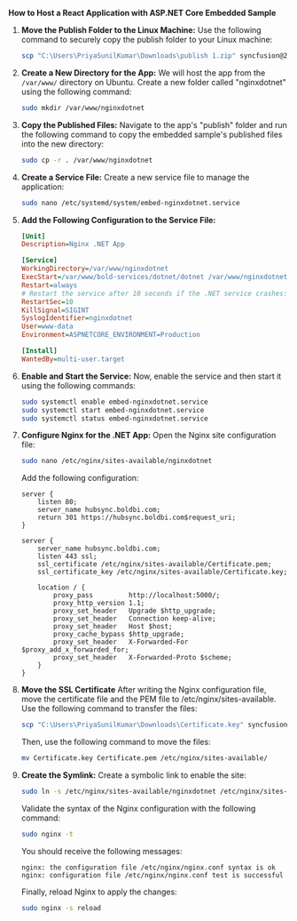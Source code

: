 **How to Host a React Application with ASP.NET Core Embedded Sample**

1. **Move the Publish Folder to the Linux Machine:**
   Use the following command to securely copy the publish folder to your Linux machine:
   ```bash
   scp "C:\Users\PriyaSunilKumar\Downloads\publish 1.zip" syncfusion@20.3.131.204:/home/syncfusion
   ```

2. **Create a New Directory for the App:**
   We will host the app from the `/var/www/` directory on Ubuntu. Create a new folder called "nginxdotnet" using the following command:
   ```bash
   sudo mkdir /var/www/nginxdotnet
   ```

3. **Copy the Published Files:**
   Navigate to the app's "publish" folder and run the following command to copy the embedded sample's published files into the new directory:
   ```bash
   sudo cp -r . /var/www/nginxdotnet
   ```

4. **Create a Service File:**
   Create a new service file to manage the application:
   ```bash
   sudo nano /etc/systemd/system/embed-nginxdotnet.service
   ```

5. **Add the Following Configuration to the Service File:**
   ```ini
   [Unit]
   Description=Nginx .NET App

   [Service]
   WorkingDirectory=/var/www/nginxdotnet
   ExecStart=/var/www/bold-services/dotnet/dotnet /var/www/nginxdotnet/BoldBI.Embed.Sample.dll --urls=http://localhost:5000
   Restart=always
   # Restart the service after 10 seconds if the .NET service crashes:
   RestartSec=10
   KillSignal=SIGINT
   SyslogIdentifier=nginxdotnet
   User=www-data
   Environment=ASPNETCORE_ENVIRONMENT=Production

   [Install]
   WantedBy=multi-user.target
   ```

6. **Enable and Start the Service:**
   Now, enable the service and then start it using the following commands:
   ```bash
   sudo systemctl enable embed-nginxdotnet.service
   sudo systemctl start embed-nginxdotnet.service
   sudo systemctl status embed-nginxdotnet.service
   ```

7. **Configure Nginx for the .NET App:**
   Open the Nginx site configuration file:
   ```bash
   sudo nano /etc/nginx/sites-available/nginxdotnet
   ```

   Add the following configuration:
   ```nginx
   server {
       listen 80;
       server_name hubsync.boldbi.com;
       return 301 https://hubsync.boldbi.com$request_uri;
   }

   server {
       server_name hubsync.boldbi.com;
       listen 443 ssl;
       ssl_certificate /etc/nginx/sites-available/Certificate.pem;
       ssl_certificate_key /etc/nginx/sites-available/Certificate.key;

       location / {
           proxy_pass         http://localhost:5000/;
           proxy_http_version 1.1;
           proxy_set_header   Upgrade $http_upgrade;
           proxy_set_header   Connection keep-alive;
           proxy_set_header   Host $host;
           proxy_cache_bypass $http_upgrade;
           proxy_set_header   X-Forwarded-For $proxy_add_x_forwarded_for;
           proxy_set_header   X-Forwarded-Proto $scheme;
       }
   }
   ```
8. **Move the SSL Certificate**
   After writing the Nginx configuration file, move the certificate file and the PEM file to /etc/nginx/sites-available. Use the following command to transfer the files:
   
   ```bash
   scp "C:\Users\PriyaSunilKumar\Downloads\Certificate.key" syncfusion@20.3.131.204:/home/syncfusion
   ```
   
   Then, use the following command to move the files:
   
   ```bash
   mv Certificate.key Certificate.pem /etc/nginx/sites-available/
   ```
9. **Create the Symlink:**
   Create a symbolic link to enable the site:
   ```bash
   sudo ln -s /etc/nginx/sites-available/nginxdotnet /etc/nginx/sites-enabled/nginxdotnet
   ```

   Validate the syntax of the Nginx configuration with the following command:
   ```bash
   sudo nginx -t
   ```

   You should receive the following messages:
   ```
   nginx: the configuration file /etc/nginx/nginx.conf syntax is ok
   nginx: configuration file /etc/nginx/nginx.conf test is successful
   ```

   Finally, reload Nginx to apply the changes:
   ```bash
   sudo nginx -s reload
   ```
